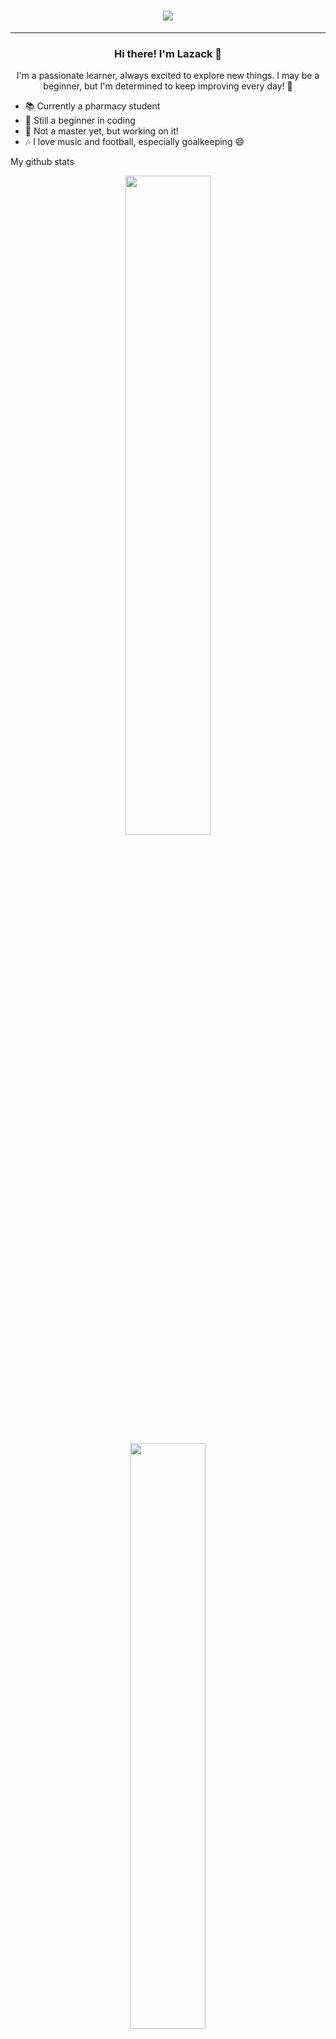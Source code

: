 <h1 align="center">
    <img src="https://readme-typing-svg.herokuapp.com/?font=Righteous&size=35&center=true&vCenter=true&width=500&height=70&duration=4000&lines=Lazack-28;+I'm+a+beginner;" />
</h1>

---------

<h3 align="center">Hi there! I'm Lazack 👋</h3>

<p align="center">
  I'm a passionate learner, always excited to explore new things. I may be a beginner, but I'm determined to keep improving every day! 🚀
  
- 📚 Currently a pharmacy student  
- 👶 Still a beginner in coding  
- 💬 Not a master yet, but working on it!  
- 🎶 I love music and football, especially goalkeeping 😄
</p>



My github stats 


<p align="center">
    <img
        width="52%"
        src="https://github-readme-stats.vercel.app/api?username=Lazack28&count_private=true&include_all_commits=true&show_icons=true&theme=tokyonight&custom_title=GitHub+Stats"
    />
    <img
        width="49%"
        src="https://github-readme-streak-stats.herokuapp.com?user=Lazack28&theme=tokyonight"
    />
</p>

<h3>

<h6>
    <p>

Lazack28 is a passionate Web Developer specializing in HTML, CSS, JavaScript. With a focus on building responsive, user-friendly websites and whatsapp bots, I strive to deliver high-quality, efficient solutions that ensure seamless user experiences. Always eager to learn and grow, I'm dedicated to creating clean, maintainable code and staying up-to-date with the latest web development trends.
</p>
</h6>
